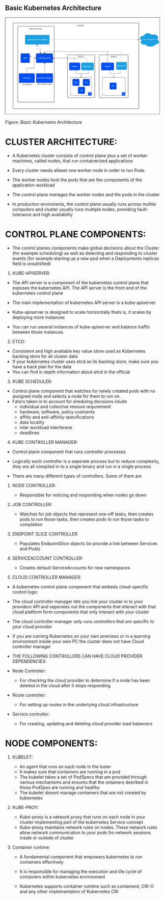 ## Basic Kubernetes Architecture

![Basic Kubernetes Architecture](kubernetes-cluster-architecture.svg)

*Figure: Basic Kubernetes Architecture*

# CLUSTER ARCHITECTURE:

- A Kubernetes cluster consists of control plane plus a set of worker machines, called nodes, that run containerized applications
- Every cluster needs atleast  one worker node in order to run Pods.

- The worker nodes host the pods that are the components of the application workload 
- The control plane manages the worker nodes and the pods in the cluster
- In production environents, the control plane usually runs across multile computers and cluster usually runs multiple nodes,   providing fault-tolerance and high availability

# CONTROL PLANE COMPONENTS:

- The control planes components make global decisions about the Cluster (for example scheduling) as well as detecting and responding to cluster events (for example starting up a new pod when a Deployments replicas field is unsatisfied)

1. KUBE-APISERVER:

- The API server is a component of the kubernetes control plane that exposes the kubernetes API. The API server is the front end of the kubernetes control plane

- The main implementation of kubernetes API server is a kube-apiserver 
- Kube-apiserver is designed to scale horizontally thats is, it scales by deploying more instances
- You can run several instances of kube-apiserver and balance traffic between those instances

2. ETCD:

- Consistent and high available key value store used as Kubernetes backing store for all cluster data
- If your kubernetes cluster uses etcd as its backing store, make sure you have a back plan for the data
- You can find in depth information about etcd in the official 

3. KUBE SCHEDULER:

- Control plane component that watches for newly created pods with no assigned node and selects a node for them to run on.
- Fators taken in to account for sheduling decisions inlude
    - individual and collective resoure requirement 
    - hardware, software, policy costraints
    - affiity and anti-affinity specifications
    - data locality
    - inter workload interferene
    - deadlines

4. KUBE CONTROLLER MANAGER:

- Control plane component that runs controller processes
- Logically each controller is a seperate process but to reduce complexity, they are all compiled in to a single binary and run in a single process

- There are many different types of controllers. Some of them are 

1. NODE CONTROLLER:
    - Responsible for noticing and responding when nodes go down
2. JOB CONTROLLER:
    - Watches for job objects that represent one-off tasks, then creates pods to run those tasks, then creates pods to run those tasks to completion
3. ENSPOINT SLICE CONTROLLER
    - Populates EndpointSlice objects (to provide a link between Services and Pods)
4. SERVICEACCOUNT CONTROLLER:
    - Creates default ServiceAccounts for new namespaces

5. CLOUD CONTROLLER MANAGER:

- A kubernetes control plane component that embeds cloud-specific control logic 
- The cloud controller manager lets you link your cluster in to your providers API and seperates out the components that interact with that cloud platform form components that only interact with your cluster 
- The cloud controller manager only runs controllers that are specific to your cloud provider 
- If you are running Kubernetes on your own premises or in a learning environment inside your own PC the cluster does not have Cloud controller manager

- THE FOLLOWING CONTROLLERS CAN HAVE CLOUD PROVIDER DEPENDENCIES:

- Node Controller:
    - For checking the cloud provider to determine if a node has been deleted in the cloud after it stops responding
- Route controller:
    - For setting up routes in the underlying cloud infrastructure
- Service controller: 
    - For creating, updating and deleting cloud provider load balancers


# NODE COMPONENTS:

1. KUBELET:
    - An agent that runs on each node in the luster
    - It makes sure that containers are running in a pod
    - The kubelet takes a set of PodSpecs that are provided through various mechanisms and ensures that the ontainers desribed in those PodSpes are running and healthy 
    - The kubelet doesnt manage containers that are not created by kubernetes

2. KUBE-PROY:
    - Kube-proxy is a network proxy that runs on each node in your cluster implementing part of the kubernetes Service concept
    - Kube-proxy maintains network rules on nodes. These network rules allow network communication to your pods fro network sessions inside or outside of cluster

3. Container runtime:
    - A fundamental component that empowers kubernetes to run containers effectively 
    - It is responsible for managing the execution and life cycle of containers within kubernetes environment

    - Kubernetes supports container runtime such as containerd, CRI-O and any other implementation of Kubernetes CRI